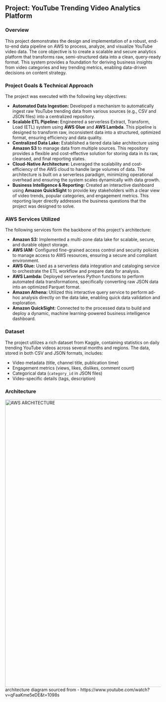 ## **Project: YouTube Trending Video Analytics Platform**

### **Overview**

This project demonstrates the design and implementation of a robust, end-to-end data pipeline on AWS to process, analyze, and visualize YouTube video data. The core objective is to create a scalable and secure analytics platform that transforms raw, semi-structured data into a clean, query-ready format. This system provides a foundation for deriving business insights from video categories and key trending metrics, enabling data-driven decisions on content strategy.

### **Project Goals & Technical Approach**

The project was executed with the following key objectives:

* **Automated Data Ingestion:** Developed a mechanism to automatically ingest raw YouTube trending data from various sources (e.g., CSV and JSON files) into a centralized repository.
* **Scalable ETL Pipeline:** Engineered a serverless Extract, Transform, Load (ETL) system using **AWS Glue** and **AWS Lambda**. This pipeline is designed to transform raw, inconsistent data into a structured, optimized format, ensuring efficiency and data quality.
* **Centralized Data Lake:** Established a tiered data lake architecture using **Amazon S3** to manage data from multiple sources. This repository provides a flexible and cost-effective solution for storing data in its raw, cleansed, and final reporting states.
* **Cloud-Native Architecture:** Leveraged the scalability and cost-efficiency of the AWS cloud to handle large volumes of data. The architecture is built on a serverless paradigm, minimizing operational overhead and ensuring the system scales dynamically with data growth.
* **Business Intelligence & Reporting:** Created an interactive dashboard using **Amazon QuickSight** to provide key stakeholders with a clear view of video trends, popular categories, and engagement metrics. This reporting layer directly addresses the business questions that the project was designed to solve.

### **AWS Services Utilized**

The following services form the backbone of this project's architecture:

* **Amazon S3:** Implemented a multi-zone data lake for scalable, secure, and durable object storage.
* **AWS IAM:** Configured fine-grained access control and security policies to manage access to AWS resources, ensuring a secure and compliant environment.
* **AWS Glue:** Used as a serverless data integration and cataloging service to orchestrate the ETL workflow and prepare data for analysis.
* **AWS Lambda:** Deployed serverless Python functions to perform automated data transformations, specifically converting raw JSON data into an optimized Parquet format.
* **Amazon Athena:** Utilized this interactive query service to perform ad-hoc analysis directly on the data lake, enabling quick data validation and exploration.
* **Amazon QuickSight:** Connected to the processed data to build and deploy a dynamic, machine learning-powered business intelligence dashboard.

### **Dataset**

The project utilizes a rich dataset from Kaggle, containing statistics on daily trending YouTube videos across several months and regions. The data, stored in both CSV and JSON formats, includes:
* Video metadata (title, channel title, publication time)
* Engagement metrics (views, likes, dislikes, comment count)
* Categorical data (`category_id` in JSON files)
* Video-specific details (tags, description)

### **Architecture**
<img width="1742" height="926" alt="AWS ARCHITECTURE" src="https://github.com/user-attachments/assets/c412f460-d93f-4039-b8a9-e3c06b5a50bd" />
architecture diagram sourced from - https://www.youtube.com/watch?v=qFaaKme5eDE&t=1098s
